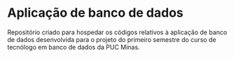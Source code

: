 # Aplicação de banco de dados
Repositório criado para hospedar os códigos relativos à aplicação de banco de dados desenvolvida para o projeto do primeiro semestre do curso de tecnólogo em banco de dados da PUC Minas.
